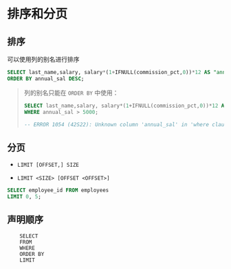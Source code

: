 # 排序和分页

## 排序

可以使用列的别名进行排序

```sql
SELECT last_name,salary, salary*(1+IFNULL(commission_pct,0))*12 AS "annual_sal" FROM employees
ORDER BY annual_sal DESC;
```

> 列的别名只能在 `ORDER BY` 中使用：
>
> ```sql
> SELECT last_name,salary, salary*(1+IFNULL(commission_pct,0))*12 AS "annual_sal" FROM employees
> WHERE annual_sal > 5000;
>
> -- ERROR 1054 (42S22): Unknown column 'annual_sal' in 'where clause'
> ```

## 分页

- `LIMIT [OFFSET,] SIZE`

- `LIMIT <SIZE> [OFFSET <OFFSET>] `

```sql
SELECT employee_id FROM employees
LIMIT 0, 5;
```

## 声明顺序

```
    SELECT
    FROM
    WHERE
    ORDER BY
    LIMIT
```
